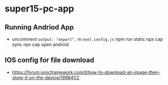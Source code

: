# super15-pc-app

## Running Andriod App

- uncomment `output: "export",` in `next.config.js`
  npm run static
  npx cap sync
  npx cap open android

## IOS config for file download

- https://forum.ionicframework.com/t/how-to-download-an-image-then-store-it-on-the-device/199841/2

